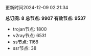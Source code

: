 更新时间2024-12-09 02:21:34

**总订阅: 8**
**总节点: 9907**
**有效节点: 9537**
- trojan节点: 1800
- v2ray节点: 6531
- ss节点: 1168
- ssr节点: 38
